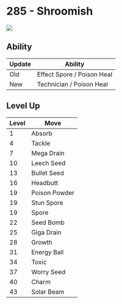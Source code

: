 # 285 - Shroomish
![][285]

## Ability

Update | Ability
---    | ---
Old    | Effect Spore / Poison Heal
New    | Technician / Poison Heal

## Level Up

Level | Move
---   | ---
  1   | Absorb
  4   | Tackle
  7   | Mega Drain
 10   | Leech Seed
 13   | Bullet Seed
 16   | Headbutt
 19   | Poison Powder
 19   | Stun Spore
 19   | Spore
 22   | Seed Bomb
 25   | Giga Drain
 28   | Growth
 31   | Energy Ball
 34   | Toxic
 37   | Worry Seed
 40   | Charm
 43   | Solar Beam



[285]: ../img/pokemon/285.png
